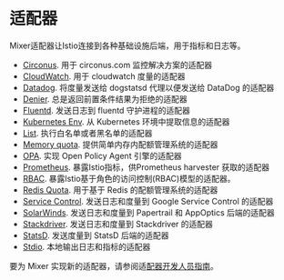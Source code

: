 # 适配器

Mixer适配器让Istio连接到各种基础设施后端，用于指标和日志等。

- [Circonus](https://istio.io/docs/reference/config/policy-and-telemetry/adapters/circonus/). 用于 circonus.com 监控解决方案的适配器
- [CloudWatch](https://istio.io/docs/reference/config/policy-and-telemetry/adapters/cloudwatch/). 用于 cloudwatch 度量的适配器
- [Datadog](https://istio.io/docs/reference/config/policy-and-telemetry/adapters/datadog/). 将度量发送给 dogstatsd 代理以便发送给 DataDog 的适配器
- [Denier](https://istio.io/docs/reference/config/policy-and-telemetry/adapters/denier/). 总是返回前置条件结果为拒绝的适配器
- [Fluentd](https://istio.io/docs/reference/config/policy-and-telemetry/adapters/fluentd/). 发送日志到 fluentd 守护进程的适配器
- [Kubernetes Env](https://istio.io/docs/reference/config/policy-and-telemetry/adapters/kubernetesenv/). 从 Kubernetes 环境中提取信息的适配器
- [List](https://istio.io/docs/reference/config/policy-and-telemetry/adapters/list/). 执行白名单或者黑名单的适配器
- [Memory quota](https://istio.io/docs/reference/config/policy-and-telemetry/adapters/memquota/). 提供简单内存内配额管理系统的适配器
- [OPA](https://istio.io/docs/reference/config/policy-and-telemetry/adapters/opa/). 实现 Open Policy Agent 引擎的适配器
- [Prometheus](https://istio.io/docs/reference/config/policy-and-telemetry/adapters/prometheus/). 暴露Istio指标，供Prometheus harvester 获取的适配器
- [RBAC](https://istio.io/docs/reference/config/policy-and-telemetry/adapters/rbac/). 暴露Istio基于角色的访问控制(RBAC)模型的适配器。
- [Redis Quota](https://istio.io/docs/reference/config/policy-and-telemetry/adapters/redisquota/). 用于基于 Redis 的配额管理系统的适配器
- [Service Control](https://istio.io/docs/reference/config/policy-and-telemetry/adapters/servicecontrol/). 发送日志和度量到 Google Service Control 的适配器
- [SolarWinds](https://istio.io/docs/reference/config/policy-and-telemetry/adapters/solarwinds/). 发送日志和度量到 Papertrail 和 AppOptics 后端的适配器
- [Stackdriver](https://istio.io/docs/reference/config/policy-and-telemetry/adapters/stackdriver/). 发送日志和度量到 Stackdriver 的适配器
- [StatsD](https://istio.io/docs/reference/config/policy-and-telemetry/adapters/statsd/). 发送度量到 StatsD 后端的适配器
- [Stdio](https://istio.io/docs/reference/config/policy-and-telemetry/adapters/stdio/). 本地输出日志和指标的适配器

要为 Mixer 实现新的适配器，请参阅适[配器开发人员指南](https://github.com/istio/istio/blob/master/mixer/doc/adapters.md)。